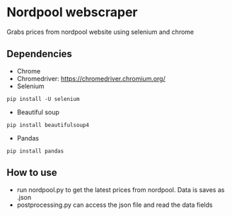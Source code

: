 # Nordpool webscraper
Grabs prices from nordpool website using selenium and chrome

## Dependencies
* Chrome
* Chromedriver: https://chromedriver.chromium.org/
* Selenium
````
pip install -U selenium
````
* Beautiful soup
````
pip install beautifulsoup4
````
* Pandas
````
pip install pandas
````

## How to use
* run nordpool.py to get the latest prices from nordpool. Data is saves as .json
* postprocessing.py can access the json file and read the data fields
